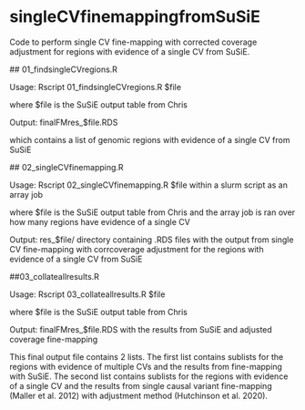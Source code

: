 # singleCVfinemappingfromSuSiE
Code to perform single CV fine-mapping with corrected coverage adjustment for regions with evidence of a single CV from SuSiE.

## 01_findsingleCVregions.R

Usage: Rscript 01_findsingleCVregions.R $file

where $file is the SuSiE output table from Chris

Output: finalFMres_$file.RDS

which contains a list of genomic regions with evidence of a single CV from SuSiE

## 02_singleCVfinemapping.R

Usage: Rscript 02_singleCVfinemapping.R $file
within a slurm script as an array job

where $file is the SuSiE output table from Chris
and the array job is ran over how many regions have evidence of a single CV 

Output: res_$file/ directory containing .RDS files with the output from single CV fine-mapping with corrcoverage adjustment for the regions with evidence of a single CV from SuSiE

##03_collateallresults.R

Usage: Rscript 03_collateallresults.R $file

where $file is the SuSiE output table from Chris

Output: finalFMres_$file.RDS with the results from SuSiE and adjusted coverage fine-mapping

This final output file contains 2 lists. The first list contains sublists for the regions with evidence of multiple CVs and the results from fine-mapping with SuSiE. The second list contains sublists for the regions with evidence of a single CV and the results from single causal variant fine-mapping (Maller et al. 2012) with adjustment method (Hutchinson et al. 2020).




